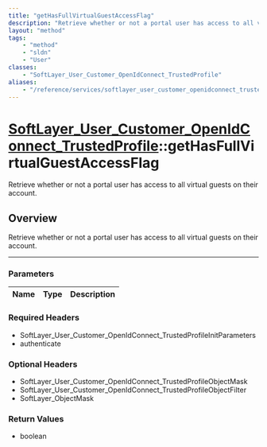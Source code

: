 ```yaml
---
title: "getHasFullVirtualGuestAccessFlag"
description: "Retrieve whether or not a portal user has access to all virtual guests on their account."
layout: "method"
tags:
    - "method"
    - "sldn"
    - "User"
classes:
    - "SoftLayer_User_Customer_OpenIdConnect_TrustedProfile"
aliases:
    - "/reference/services/softlayer_user_customer_openidconnect_trustedprofile/getHasFullVirtualGuestAccessFlag"
---
```

# [SoftLayer_User_Customer_OpenIdConnect_TrustedProfile](/reference/services/SoftLayer_User_Customer_OpenIdConnect_TrustedProfile)::getHasFullVirtualGuestAccessFlag


Retrieve whether or not a portal user has access to all virtual guests on their account.


## Overview 
Retrieve whether or not a portal user has access to all virtual guests on their account.

-----

### Parameters 
|Name | Type | Description |
| --- | --- | --- |


### Required Headers
* SoftLayer_User_Customer_OpenIdConnect_TrustedProfileInitParameters
* authenticate


### Optional Headers
* SoftLayer_User_Customer_OpenIdConnect_TrustedProfileObjectMask
* SoftLayer_User_Customer_OpenIdConnect_TrustedProfileObjectFilter
* SoftLayer_ObjectMask

### Return Values
* boolean




